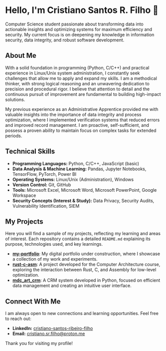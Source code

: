 # Hello, I'm Cristiano Santos R. Filho 👋

Computer Science student passionate about transforming data into actionable insights and optimizing systems for maximum efficiency and security. My current focus is on deepening my knowledge in information security, data integrity, and robust software development.

## About Me

With a solid foundation in programming (Python, C/C++) and practical experience in Linux/Unix system administration, I constantly seek challenges that allow me to apply and expand my skills. I am a methodical thinker, with strong logical reasoning and an unwavering dedication to precision and procedural rigor. I believe that attention to detail and the continuous pursuit of improvement are fundamental to building high-impact solutions.

My previous experience as an Administrative Apprentice provided me with valuable insights into the importance of data integrity and process optimization, where I implemented verification systems that reduced errors and improved record management. I am proactive, self-sufficient, and possess a proven ability to maintain focus on complex tasks for extended periods.

## Technical Skills

*   **Programming Languages:** Python, C/C++, JavaScript (basic)
*   **Data Analysis & Machine Learning:** Pandas, Jupyter Notebooks, TensorFlow, PyTorch, Power BI
*   **Operating Systems:** Linux/Unix (Administration), Windows
*   **Version Control:** Git, GitHub
*   **Tools:** Microsoft Excel, Microsoft Word, Microsoft PowerPoint, Google Workspace
*   **Security Concepts (Interest & Study):** Data Privacy, Security Audits, Vulnerability Identification, SIEM

## My Projects

Here you will find a sample of my projects, reflecting my learning and areas of interest. Each repository contains a detailed `README.md` explaining its purpose, technologies used, and key learnings.

*   **[my-portfolio](https://github.com/cristiano-s-r-filho/my-portfolio)**: My digital portfolio under construction, where I showcase a collection of my work and experiments.
*   **[rust-c-asm](https://github.com/cristiano-s-r-filho/rust-c-asm)**: A project developed for the Computer Architecture course, exploring the interaction between Rust, C, and Assembly for low-level optimization.
*   **[mdc_art_crm](https://github.com/cristiano-s-r-filho/mdc_art_crm)**: A CRM system developed in Python, focused on efficient data management and creating an intuitive user interface.

## Connect With Me

I am always open to new connections and learning opportunities. Feel free to reach out:

*   **LinkedIn:** [cristiano-santos-ribeiro-filho](https://www.linkedin.com/in/cristiano-santos-ribeiro-filho-1bb5272bb/)
*   **Email:** cristiano.sr.filho@proton.me

Thank you for visiting my profile!


